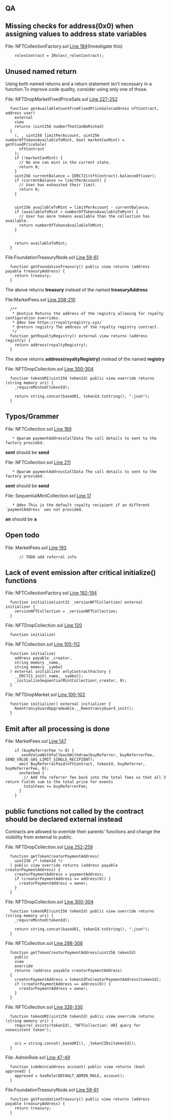 ## QA

## Missing checks for address(0x0) when assigning values to address state variables
File: NFTCollectionFactory.sol [Line 184](https://github.com/code-423n4/2022-08-foundation/blob/792e00df429b0df9ee5d909a0a5a6e72bd07cf79/contracts/NFTCollectionFactory.sol#L184)(Investigate this)
```solidity
    rolesContract = IRoles(_rolesContract);
```

## Unused named return
Using both named returns and a return statement isn’t necessary in  a function.To  improve code quality, consider using only one of those.

File: NFTDropMarketFixedPriceSale.sol [Line 227-252](https://github.com/code-423n4/2022-08-foundation/blob/792e00df429b0df9ee5d909a0a5a6e72bd07cf79/contracts/mixins/nftDropMarket/NFTDropMarketFixedPriceSale.sol#L227-L252)
```solidity
  function getAvailableCountFromFixedPriceSale(address nftContract, address user)
    external
    view
    returns (uint256 numberThatCanBeMinted)
  {
    (, , uint256 limitPerAccount, uint256 numberOfTokensAvailableToMint, bool marketCanMint) = getFixedPriceSale(
      nftContract
    );
    if (!marketCanMint) {
      // No one can mint in the current state.
      return 0;
    }
    uint256 currentBalance = IERC721(nftContract).balanceOf(user);
    if (currentBalance >= limitPerAccount) {
      // User has exhausted their limit.
      return 0;
    }


    uint256 availableToMint = limitPerAccount - currentBalance;
    if (availableToMint > numberOfTokensAvailableToMint) {
      // User has more tokens available than the collection has available.
      return numberOfTokensAvailableToMint;
    }


    return availableToMint;
  }
 ```

File:FoundationTreasuryNode.sol [Line 59-61](https://github.com/code-423n4/2022-08-foundation/blob/792e00df429b0df9ee5d909a0a5a6e72bd07cf79/contracts/mixins/shared/FoundationTreasuryNode.sol#L59-L61)
```solidity
  function getFoundationTreasury() public view returns (address payable treasuryAddress) {
    return treasury;
  }
```
The above returns **treasury** instead of the named **treasuryAddress**


File:MarketFees.sol [Line 208-210](https://github.com/code-423n4/2022-08-foundation/blob/792e00df429b0df9ee5d909a0a5a6e72bd07cf79/contracts/mixins/shared/MarketFees.sol#L203-L210)
```solidity
  /**
   * @notice Returns the address of the registry allowing for royalty configuration overrides.
   * @dev See https://royaltyregistry.xyz/
   * @return registry The address of the royalty registry contract.
   */
  function getRoyaltyRegistry() external view returns (address registry) {
    return address(royaltyRegistry);
  }
```
The above returns **address(royaltyRegistry)** instead of the named **registry** 

File: NFTDropCollection.sol [Line 300-304](https://github.com/code-423n4/2022-08-foundation/blob/792e00df429b0df9ee5d909a0a5a6e72bd07cf79/contracts/NFTDropCollection.sol#L300-L304)
```solidity
  function tokenURI(uint256 tokenId) public view override returns (string memory uri) {
    _requireMinted(tokenId);

    return string.concat(baseURI, tokenId.toString(), ".json");
  }
```

## Typos/Grammer
File: NFTCollection.sol [Line 189](https://github.com/code-423n4/2022-08-foundation/blob/792e00df429b0df9ee5d909a0a5a6e72bd07cf79/contracts/NFTCollection.sol#L189)
```solidity
   * @param paymentAddressCallData The call details to sent to the factory provided.
```
**sent** should be **send**

File: NFTCollection.sol [Line 211](https://github.com/code-423n4/2022-08-foundation/blob/792e00df429b0df9ee5d909a0a5a6e72bd07cf79/contracts/NFTCollection.sol#L211)
```solidity
   * @param paymentAddressCallData The call details to sent to the factory provided.
```
**sent** should be **send**

File: SequentialMintCollection.sol [Line 17](https://github.com/code-423n4/2022-08-foundation/blob/792e00df429b0df9ee5d909a0a5a6e72bd07cf79/contracts/mixins/collections/SequentialMintCollection.sol#L17)
```solidity
   * @dev This is the default royalty recipient if an different `paymentAddress` was not provided.
```
**an** should be **a**

## Open todo

File: MarketFees.sol [Line 193](https://github.com/code-423n4/2022-08-foundation/blob/792e00df429b0df9ee5d909a0a5a6e72bd07cf79/contracts/mixins/shared/MarketFees.sol#L193)
```solidity
      // TODO add referral info
```

## Lack of event emission after critical initialize() functions

File: NFTCollectionFactory.sol [Line 192-194](https://github.com/code-423n4/2022-08-foundation/blob/792e00df429b0df9ee5d909a0a5a6e72bd07cf79/contracts/NFTCollectionFactory.sol#L192-L194)
```solidity
  function initialize(uint32 _versionNFTCollection) external initializer {
    versionNFTCollection = _versionNFTCollection;
  }
```

File: NFTDropCollection.sol [Line 120](https://github.com/code-423n4/2022-08-foundation/blob/792e00df429b0df9ee5d909a0a5a6e72bd07cf79/contracts/NFTDropCollection.sol#L120)
```solidity
  function initialize(
```

File: NFTCollection.sol [Line 105-112](https://github.com/code-423n4/2022-08-foundation/blob/792e00df429b0df9ee5d909a0a5a6e72bd07cf79/contracts/NFTCollection.sol#L105-L112)
```solidity
  function initialize(
    address payable _creator,
    string memory _name,
    string memory _symbol
  ) external initializer onlyContractFactory {
    __ERC721_init(_name, _symbol);
    _initializeSequentialMintCollection(_creator, 0);
  }
```

File: NFTDropMarket.sol [Line 100-102](https://github.com/code-423n4/2022-08-foundation/blob/792e00df429b0df9ee5d909a0a5a6e72bd07cf79/contracts/NFTDropMarket.sol#L100-L102)
```solidity
  function initialize() external initializer {
    ReentrancyGuardUpgradeable.__ReentrancyGuard_init();
  }
```


## Emit after all processing is done
File: MarketFees.sol [Line 147](https://github.com/code-423n4/2022-08-foundation/blob/792e00df429b0df9ee5d909a0a5a6e72bd07cf79/contracts/mixins/shared/MarketFees.sol#L147)
```solidity
    if (buyReferrerFee != 0) {
      _sendValueWithFallbackWithdraw(buyReferrer, buyReferrerFee, SEND_VALUE_GAS_LIMIT_SINGLE_RECIPIENT);
      emit BuyReferralPaid(nftContract, tokenId, buyReferrer, buyReferrerFee, 0);
      unchecked {
        // Add the referrer fee back into the total fees so that all 3 return fields sum to the total price for events
        totalFees += buyReferrerFee;
      }
    }
```

## public functions not called by the contract should be declared external instead
Contracts are allowed to override their parents' functions and change the visibility from external to public.

File: NFTDropCollection.sol [Line 252-259](https://github.com/code-423n4/2022-08-foundation/blob/792e00df429b0df9ee5d909a0a5a6e72bd07cf79/contracts/NFTDropCollection.sol#L252-L259)
```solidity
  function getTokenCreatorPaymentAddress(
    uint256 /* tokenId */
  ) public view override returns (address payable creatorPaymentAddress) {
    creatorPaymentAddress = paymentAddress;
    if (creatorPaymentAddress == address(0)) {
      creatorPaymentAddress = owner;
    }
  }
```

File: NFTDropCollection.sol [Line 300-304](https://github.com/code-423n4/2022-08-foundation/blob/792e00df429b0df9ee5d909a0a5a6e72bd07cf79/contracts/NFTDropCollection.sol#L300-L304)
```solidity
  function tokenURI(uint256 tokenId) public view override returns (string memory uri) {
    _requireMinted(tokenId);

    return string.concat(baseURI, tokenId.toString(), ".json");
  }
```

File: NFTCollection.sol [Line 298-308](https://github.com/code-423n4/2022-08-foundation/blob/792e00df429b0df9ee5d909a0a5a6e72bd07cf79/contracts/NFTCollection.sol#L298-L308)

```solidity
  function getTokenCreatorPaymentAddress(uint256 tokenId)
    public
    view
    override
    returns (address payable creatorPaymentAddress)
  {
    creatorPaymentAddress = tokenIdToCreatorPaymentAddress[tokenId];
    if (creatorPaymentAddress == address(0)) {
      creatorPaymentAddress = owner;
    }
  }
```

File: NFTCollection.sol [Line 326-330](https://github.com/code-423n4/2022-08-foundation/blob/792e00df429b0df9ee5d909a0a5a6e72bd07cf79/contracts/NFTCollection.sol#L326-L330)
```solidity
  function tokenURI(uint256 tokenId) public view override returns (string memory uri) {
    require(_exists(tokenId), "NFTCollection: URI query for nonexistent token");


    uri = string.concat(_baseURI(), _tokenCIDs[tokenId]);
  }
```

File: AdminRole.sol [Line 47-49](https://github.com/code-423n4/2022-08-foundation/blob/792e00df429b0df9ee5d909a0a5a6e72bd07cf79/contracts/mixins/roles/AdminRole.sol#L47-L49)
```solidity
  function isAdmin(address account) public view returns (bool approved) {
    approved = hasRole(DEFAULT_ADMIN_ROLE, account);
  }
```

File:FoundationTreasuryNode.sol [Line 59-61](https://github.com/code-423n4/2022-08-foundation/blob/792e00df429b0df9ee5d909a0a5a6e72bd07cf79/contracts/mixins/shared/FoundationTreasuryNode.sol#L59-L61)
```solidity
  function getFoundationTreasury() public view returns (address payable treasuryAddress) {
    return treasury;
  }
```
